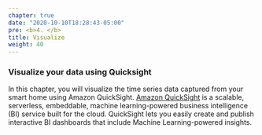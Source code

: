 ```yaml
---
chapter: true
date: "2020-10-10T18:28:43-05:00"
pre: <b>4. </b>
title: Visualize
weight: 40
---
```


###  Visualize your data using Quicksight

In this chapter, you will visualize the time series data captured from your smart home using Amazon QuickSight. [Amazon QuickSight](https://aws.amazon.com/quicksight/) is a scalable, serverless, embeddable, machine learning-powered business intelligence (BI) service built for the cloud. QuickSight lets you easily create and publish interactive BI dashboards that include Machine Learning-powered insights.